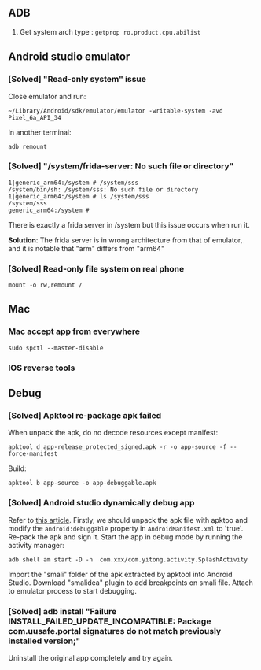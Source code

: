 ## ADB
1. Get system arch type : `getprop ro.product.cpu.abilist`

## Android studio emulator
### [Solved] "Read-only system" issue
Close emulator and run:
```
~/Library/Android/sdk/emulator/emulator -writable-system -avd Pixel_6a_API_34 
```
In another terminal:
```
adb remount
```




### [Solved] "/system/frida-server: No such file or directory"
```
1|generic_arm64:/system # /system/sss
/system/bin/sh: /system/sss: No such file or directory
1|generic_arm64:/system # ls /system/sss
/system/sss
generic_arm64:/system #
```
There is exactly a frida server in /system but this issue occurs when run it. 

**Solution**: The frida server is in wrong architecture from that of emulator, and it is notable that "arm" differs from "arm64"

### [Solved] Read-only file system on real phone
```
mount -o rw,remount /
```

## Mac
### Mac accept app from everywhere
```
sudo spctl --master-disable
```

### IOS reverse tools


## Debug
### [Solved] Apktool re-package apk failed
When unpack the apk, do no decode resources except manifest:
```
apktool d app-release_protected_signed.apk -r -o app-source -f --force-manifest
```

Build:
```
apktool b app-source -o app-debuggable.apk
```

### [Solved] Android studio dynamically debug app
Refer to [this article](https://cloud.tencent.com/developer/article/1877189). Firstly, we should unpack the apk file with apktoo and modify the `android:debuggable` property in  `AndroidManifest.xml` to 'true'. Re-pack the apk and sign it. 
Start the app in debug mode by running the activity manager:
```
adb shell am start -D -n  com.xxx/com.yitong.activity.SplashActivity
```
Import the "smali" folder of the apk extracted by apktool into Android Studio. Download "smalidea" plugin to add breakpoints on smali file. Attach to emulator process to start debugging. 

### [Solved] adb install "Failure INSTALL_FAILED_UPDATE_INCOMPATIBLE: Package com.uusafe.portal signatures do not match previously installed version;"
Uninstall the original app completely and try again.
